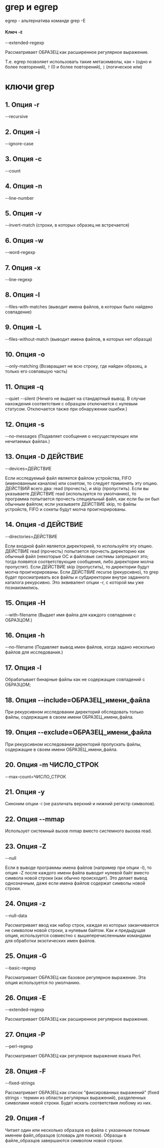 # grep и egrep 

egrep - альтернатива команде grep -E

#### Ключ `-E`

--extended-regexp

Рассматривает ОБРАЗЕЦ как расширенное регулярное выражение.

Т.е. egrep позволяет использовать такие метасимволы, как `+` (одно и более повторений), `?` (0 и более повторений), `|` (логическое или)

# ключи grep

## 1. Опция -r

--recursive 

## 2. Опция -i

--ignore-case

## 3. Опция -c

--count

## 4. Опция -n

--line-number

## 5. Опция -v

--invert-match (строки, в которых образец не встречается)

## 6. Опция -w

--word-regexp

## 7. Опция -x

--line-regexp 

## 8. Опция -l

--files-with-matches (выводит имена файлов, в которых было найдено совпадение)

## 9. Опция -L

--files-without-match (выводит имена файлов, в которых нет образца)

## 10. Опция -o

--only-matching (Возвращает не всю строку, где найден образец, а только его совпавшую часть)

## 11. Опция -q

--quiet --silent (Ничего не выдает на стандартный вывод. В случае нахождения соответствия с образцом отключается с нулевым статусом. Отключается также при обнаружении ошибки.)

## 12. Опция -s
--no-messages (Подавляет сообщения о несуществующих или нечитаемых файлах.)

## 13. Опция -D ДЕЙСТВИЕ

--devices=ДЕЙСТВИЕ 

Если исследуемый файл является файлом устройства, FIFO (именованным каналом) или сокетом, то следует применять эту опцию. ДЕЙСТВИЙ всего два: read (прочесть), и skip (пропустить). Если вы указываете ДЕЙСТВИЕ read (используется по умолчанию), то программа попытается прочесть специальный файл, как если бы он был обычным файлом; если указываете ДЕЙСТВИЕ skip, то файлы устройств, FIFO и сокеты будут молча проигнорированы.

## 14. Опция -d ДЕЙСТВИЕ

--directories=ДЕЙСТВИЕ 

Если входной файл является директорией, то используйте эту опцию. ДЕЙСТВИЕ read (прочесть) попытается прочесть директорию как обычный файл (некоторые ОС и файловые системы запрещают это; тогда появятся соответствующие сообщения, либо директории молча пропустят). Если ДЕЙСТВИЕ skip (пропустить), то директории будут молча проигнорированы. Если ДЕЙСТВИЕ recurse (рекурсивно), то grep будет просматривать все файлы и субдиректории внутри заданного каталога рекурсивно. Это эквивалент опции -r, с которой мы уже познакомились.

## 15. Опция -H

--with-filename (Выдает имя файла для каждого совпадения с ОБРАЗЦОМ.)

## 16. Опция -h

--no-filename (Подавляет вывод имен файлов, когда задано несколько файлов для исследования.)

## 17. Опция -I

Обрабатывает бинарные файлы как не содержащие совпадений с ОБРАЗЦОМ;

## 18. Опция --include=ОБРАЗЕЦ_имени_файла

При рекурсивном исследовании директорий обследовать только файлы, содержащие в своем имени ОБРАЗЕЦ_имени_файла.

## 19. Опция --exclude=ОБРАЗЕЦ_имени_файла

При рекурсивном исследовании директорий пропускать файлы, содержащие в своем имени ОБРАЗЕЦ_имени_файла.

## 20. Опция -m ЧИСЛО_СТРОК

--max-count=ЧИСЛО_СТРОК

## 21. Опция -y

Синоним опции -i (не различать верхний и нижний регистр символов).

## 22. Опция --mmap

Использует системный вызов mmap вместо системного вызова read.

## 23. Опция -Z

--null

Если в выводе программы имена файлов (например при опции -l), то опция -Z после каждого имени файла выводит нулевой байт вместо символа новой строки (как обычно происходит). Это делает вывод однозначным, даже если имена файлов содержат символы новой строки. 

## 24. Опция -z

--null-data

Рассматривает ввод как набор строк, каждая из которых заканчивается не символом новой строки, а нулевым байтом. Как и предыдущая опция, используется совместно с вышеперечисленными командами для обработки экзотических имен файлов.

## 25. Опция -G

--basic-regexp

Рассматривает ОБРАЗЕЦ как базовое регулярное выражение. Эта опция используется по умолчанию.
 
## 26. Опция -E

--extended-regexp

Рассматривает ОБРАЗЕЦ как расширенное регулярное выражение.

## 27. Опция -P

--perl-regexp

Рассматривает ОБРАЗЕЦ как регулярное выражение языка Perl.

## 28. Опция -F

--fixed-strings

Рассматривает ОБРАЗЕЦ как список "фиксированных выражений" (fixed strings - термин из области регулярных выражений), разделенных символами новой строки. Будет искать соответствия любому из них.

## 29. Опция -f

Читает один или несколько образцов из файла с указанным полным именем файл_образцов (словарь для поиска). Образцы в файле_образцов завершаются символом новой строки. 
